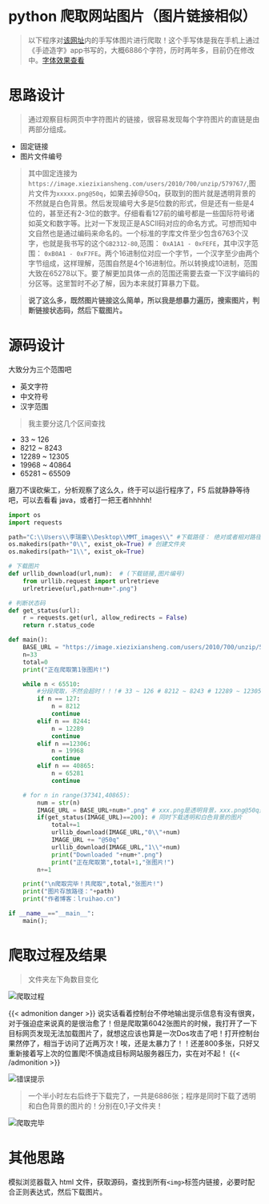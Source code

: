 # python 爬取网站图片（图片链接相似）


> 以下程序对[该网址](https://hw.xiezixiansheng.com/mobile.php?c=Grzkreader&a=fontshowPics&u=qbfRl8gPF2s-&z=Kqz%2FRroVGYc-&share=1&from=singlemessage)内的手写体图片进行爬取！这个手写体是我在手机上通过《手迹造字》app书写的，大概6886个字符，历时两年多，目前仍在修改中。[字体效果查看](https://lruihao.cn/posts/font-mmt/)


<!--more-->

# 思路设计
> 通过观察目标网页中字符图片的链接，很容易发现每个字符图片的直链是由两部分组成。
- 固定链接
- 图片文件编号

> 其中固定连接为`https://image.xiezixiansheng.com/users/2010/700/unzip/579767/`,图片文件为`xxxxx.png@50q`，如果去掉@50q，获取到的图片就是透明背景的不然就是白色背景。然后发现编号大多是5位数的形式，但是还有一些是4位的，甚至还有2-3位的数字。仔细看看127前的编号都是一些国际符号诸如英文和数字等。比对一下发现正是ASCII码对应的命名方式。可想而知中文自然也是通过编码来命名的。一个标准的字库文件至少包含6763个汉字，也就是我书写的这个`GB2312-80`,范围： `0xA1A1 - 0xFEFE`，其中汉字范围： `0xB0A1 - 0xF7FE`。两个16进制位对应一个字节，一个汉字至少由两个字节组成，这样理解，范围自然是4个16进制位。所以转换成10进制，范围大致在65278以下。要了解更加具体一点的范围还需要去查一下汉字编码的分区等。这里暂时不必了解，因为本来就打算暴力下载。

> **说了这么多，既然图片链接这么简单，所以我是想暴力遍历，搜索图片，判断链接状态码，然后下载图片。**

# 源码设计
大致分为三个范围吧
- 英文字符
- 中文符号
- 汉字范围

> 我主要分这几个区间查找

- 33 ~ 126
- 8212 ~ 8243
- 12289 ~ 12305
- 19968 ~ 40864
- 65281 ~ 65509

磨刀不误砍柴工，分析观察了这么久，终于可以运行程序了，F5 后就静静等待吧，可以去看看 java，或者打一把王者hhhhh!
```python
import os
import requests

path="C:\\Users\\李瑞豪\\Desktop\\MMT_images\\" #下载路径： 绝对或者相对路径比如./image/
os.makedirs(path+"0\\", exist_ok=True) # 创建文件夹
os.makedirs(path+"1\\", exist_ok=True)

# 下载图片
def urllib_download(url,num):  # (下载链接,图片编号)
    from urllib.request import urlretrieve
    urlretrieve(url,path+num+".png")     

# 判断状态码
def get_status(url):  
    r = requests.get(url, allow_redirects = False)  
    return r.status_code

def main():
	BASE_URL = "https://image.xiezixiansheng.com/users/2010/700/unzip/579767/"
	n=33
	total=0
	print("正在爬取第1张图片!")

	while n < 65510:
		#分段爬取，不然会超时！！！# 33 ~ 126 # 8212 ~ 8243 # 12289 ~ 12305 # 19968 ~ 40864 # 65281 ~ 65509
		if n == 127:
			n = 8212
			continue
		elif n == 8244:
			n = 12289
			continue
		elif n ==12306:
			n = 19968
			continue
		elif n == 40865:
			n = 65281
			continue

	# for n in range(37341,40865):
		num = str(n)
		IMAGE_URL = BASE_URL+num+".png" # xxx.png是透明背景，xxx.png@50q是白色背景，分别存放在0，1文件夹 p是中小 w是小图
		if(get_status(IMAGE_URL)==200): # 同时下载透明和白色背景的图片
			total+=1
			urllib_download(IMAGE_URL,"0\\"+num)
			IMAGE_URL += "@50q"
			urllib_download(IMAGE_URL,"1\\"+num)
			print("Downloaded "+num+".png")
			print("正在爬取第",total+1,"张图片!")
		n+=1

	print("\n爬取完毕！共爬取",total,"张图片!")		
	print("图片存放路径："+path)
	print("作者博客：lruihao.cn")

if __name__=="__main__":  
    main(); 
```

# 爬取过程及结果
> 文件夹左下角数目变化

![爬取过程](images/mmtpy.gif)

{{< admonition danger >}}
说实话看着控制台不停地输出提示信息有没有很爽，对于强迫症来说真的是很治愈了！但是爬取第6042张图片的时候，我打开了一下目标网页发现无法加载图片了，就想这应该也算是一次Dos攻击了吧！打开控制台果然停了，相当于访问了近两万次！唉，还是太暴力了！！还差800多张，只好又重新接着写上次的位置爬!不慎造成目标网站服务器压力，实在对不起！
{{< /admonition >}}

![错误提示](images/error.png)

> 一个半小时左右后终于下载完了，一共是6886张；程序是同时下载了透明和白色背景的图片的！分别在0,1子文件夹！

![爬取完毕](images/jieguo.png)

# 其他思路
模拟浏览器载入 html 文件，获取源码，查找到所有`<img>`标签内链接，必要时配合正则表达式，然后下载图片。

